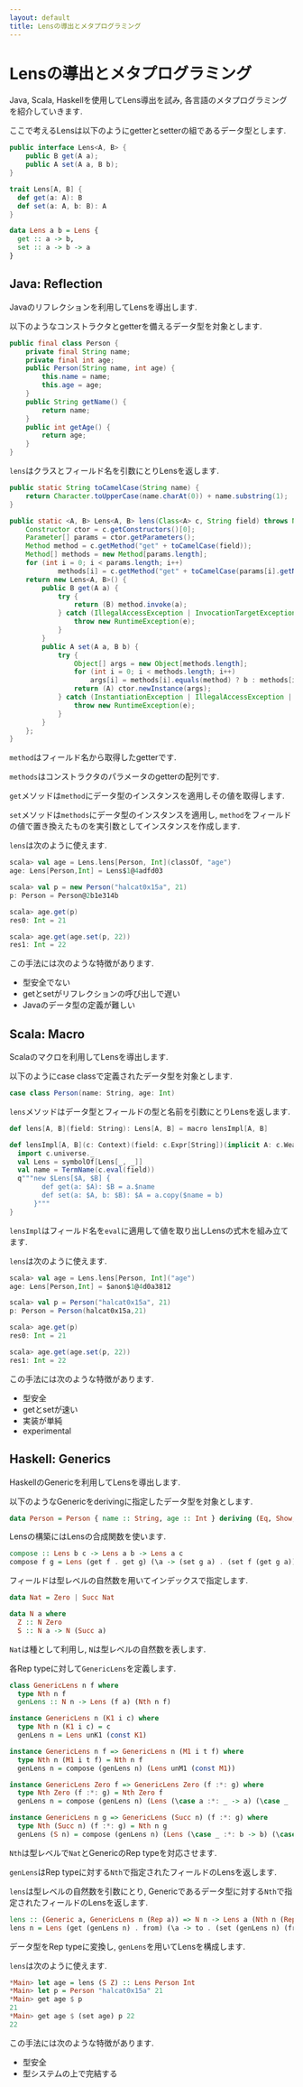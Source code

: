 ```yaml
---
layout: default
title: Lensの導出とメタプログラミング
---
```


# Lensの導出とメタプログラミング

Java, Scala, Haskellを使用してLens導出を試み, 各言語のメタプログラミングを紹介していきます.

ここで考えるLensは以下のようにgetterとsetterの組であるデータ型とします.

```java
public interface Lens<A, B> {
    public B get(A a);
    public A set(A a, B b);
}
```

```scala
trait Lens[A, B] {
  def get(a: A): B
  def set(a: A, b: B): A
}
```

```haskell
data Lens a b = Lens {
  get :: a -> b,
  set :: a -> b -> a
}
```

## Java: Reflection

Javaのリフレクションを利用してLensを導出します.

以下のようなコンストラクタとgetterを備えるデータ型を対象とします.

```java
public final class Person {
    private final String name;
    private final int age;
    public Person(String name, int age) {
        this.name = name;
        this.age = age;
    }
    public String getName() {
        return name;
    }
    public int getAge() {
        return age;
    }
}
```

`lens`はクラスとフィールド名を引数にとりLensを返します.

```java
public static String toCamelCase(String name) {
    return Character.toUpperCase(name.charAt(0)) + name.substring(1);
}

public static <A, B> Lens<A, B> lens(Class<A> c, String field) throws NoSuchMethodException {
    Constructor ctor = c.getConstructors()[0];
    Parameter[] params = ctor.getParameters();
    Method method = c.getMethod("get" + toCamelCase(field));
    Method[] methods = new Method[params.length];
    for (int i = 0; i < params.length; i++)
            methods[i] = c.getMethod("get" + toCamelCase(params[i].getName()));
    return new Lens<A, B>() {
        public B get(A a) {
            try {
                return (B) method.invoke(a);
            } catch (IllegalAccessException | InvocationTargetException e) {
                throw new RuntimeException(e);
            }
        }
        public A set(A a, B b) {
            try {
                Object[] args = new Object[methods.length];
                for (int i = 0; i < methods.length; i++)
                    args[i] = methods[i].equals(method) ? b : methods[i].invoke(a);
                return (A) ctor.newInstance(args);
            } catch (InstantiationException | IllegalAccessException | InvocationTargetException e) {
                throw new RuntimeException(e);
            }
        }
    };
}
```

`method`はフィールド名から取得したgetterです.

`methods`はコンストラクタのパラメータのgetterの配列です.

`get`メソッドは`method`にデータ型のインスタンスを適用しその値を取得します.

`set`メソッドは`methods`にデータ型のインスタンスを適用し, `method`をフィールドの値で置き換えたものを実引数としてインスタンスを作成します.

`lens`は次のように使えます.

```scala
scala> val age = Lens.lens[Person, Int](classOf, "age")
age: Lens[Person,Int] = Lens$1@4adfd03

scala> val p = new Person("halcat0x15a", 21)
p: Person = Person@2b1e314b

scala> age.get(p)
res0: Int = 21

scala> age.get(age.set(p, 22))
res1: Int = 22
```

この手法には次のような特徴があります.

* 型安全でない
* getとsetがリフレクションの呼び出しで遅い
* Javaのデータ型の定義が難しい

## Scala: Macro

Scalaのマクロを利用してLensを導出します.

以下のようにcase classで定義されたデータ型を対象とします.

```scala
case class Person(name: String, age: Int)
```

`lens`メソッドはデータ型とフィールドの型と名前を引数にとりLensを返します.

```scala
def lens[A, B](field: String): Lens[A, B] = macro lensImpl[A, B]

def lensImpl[A, B](c: Context)(field: c.Expr[String])(implicit A: c.WeakTypeTag[A], B: c.WeakTypeTag[B]): c.Tree = {
  import c.universe._
  val Lens = symbolOf[Lens[_, _]]
  val name = TermName(c.eval(field))
  q"""new $Lens[$A, $B] {
        def get(a: $A): $B = a.$name
        def set(a: $A, b: $B): $A = a.copy($name = b)
      }"""
}
```

`lensImpl`はフィールド名を`eval`に適用して値を取り出しLensの式木を組み立てます.

`lens`は次のように使えます.

```scala
scala> val age = Lens.lens[Person, Int]("age")
age: Lens[Person,Int] = $anon$1@4d0a3812

scala> val p = Person("halcat0x15a", 21)
p: Person = Person(halcat0x15a,21)

scala> age.get(p)
res0: Int = 21

scala> age.get(age.set(p, 22))
res1: Int = 22
```

この手法には次のような特徴があります.

* 型安全
* getとsetが速い
* 実装が単純
* experimental

## Haskell: Generics

HaskellのGenericを利用してLensを導出します.

以下のようなGenericをderivingに指定したデータ型を対象とします.

```haskell
data Person = Person { name :: String, age :: Int } deriving (Eq, Show, Generic)
```

Lensの構築にはLensの合成関数を使います.

```haskell
compose :: Lens b c -> Lens a b -> Lens a c
compose f g = Lens (get f . get g) (\a -> (set g a) . (set f (get g a)))
```

フィールドは型レベルの自然数を用いてインデックスで指定します.

```haskell
data Nat = Zero | Succ Nat

data N a where
  Z :: N Zero
  S :: N a -> N (Succ a)
```

`Nat`は種として利用し, `N`は型レベルの自然数を表します.

各Rep typeに対して`GenericLens`を定義します.

```haskell
class GenericLens n f where
  type Nth n f
  genLens :: N n -> Lens (f a) (Nth n f)

instance GenericLens n (K1 i c) where
  type Nth n (K1 i c) = c
  genLens n = Lens unK1 (const K1)

instance GenericLens n f => GenericLens n (M1 i t f) where
  type Nth n (M1 i t f) = Nth n f
  genLens n = compose (genLens n) (Lens unM1 (const M1))

instance GenericLens Zero f => GenericLens Zero (f :*: g) where
  type Nth Zero (f :*: g) = Nth Zero f
  genLens n = compose (genLens n) (Lens (\case a :*: _ -> a) (\case _ :*: b -> \a -> a :*: b))

instance GenericLens n g => GenericLens (Succ n) (f :*: g) where
  type Nth (Succ n) (f :*: g) = Nth n g
  genLens (S n) = compose (genLens n) (Lens (\case _ :*: b -> b) (\case a :*: _ -> \b -> a :*: b))
```

`Nth`は型レベルで`Nat`とGenericのRep typeを対応させます.

`genLens`はRep typeに対する`Nth`で指定されたフィールドのLensを返します.

`lens`は型レベルの自然数を引数にとり, Genericであるデータ型に対する`Nth`で指定されたフィールドのLensを返します.

```haskell
lens :: (Generic a, GenericLens n (Rep a)) => N n -> Lens a (Nth n (Rep a))
lens n = Lens (get (genLens n) . from) (\a -> to . (set (genLens n) (from a)))
```

データ型をRep typeに変換し, `genLens`を用いてLensを構成します.

`lens`は次のように使えます.

```haskell
*Main> let age = lens (S Z) :: Lens Person Int
*Main> let p = Person "halcat0x15a" 21
*Main> get age $ p
21
*Main> get age $ (set age) p 22
22
```

この手法には次のような特徴があります.

* 型安全
* 型システムの上で完結する
